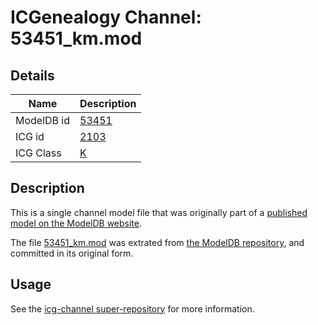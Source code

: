 # ICGenealogy Channel: 53451\_km.mod

## Details

Name | Description
---- | -----------
ModelDB id | [53451](http://senselab.med.yale.edu/ModelDB/ShowModel.cshtml?model=53451)
ICG id | [2103](http://icg.neurotheory.ox.ac.uk/channels/1/2103)
ICG Class | [K](http://icg.neurotheory.ox.ac.uk/channels/1)

## Description

This is a single channel model file that was originally part of a [published model on the ModelDB website](http://senselab.med.yale.edu/mModelDB/ShowModel.cshtml?model=53451).

The file [53451\_km.mod](53451_km.mod) was extrated from [the ModelDB repository](http://senselab.med.yale.edu/ModelDB/ShowModel.cshtml?model=53451), and committed in its original form.

## Usage

See the [icg-channel super-repository](https://github.com/icgenealogy/icg-channels) for more information.